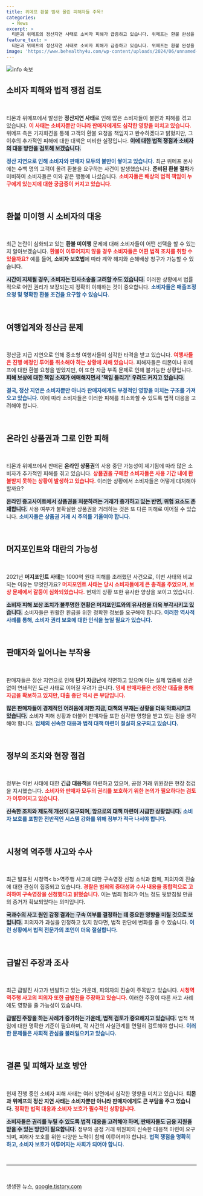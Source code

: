 ```yaml
---
title: 위메프 환불 밤새 몰린 피해자들 주목!
categories:
  - News
excerpt: >
  티몬과 위메프의 정산지연 사태로 소비자 피해가 급증하고 있습니다. 위메프는 환불 완성을 약속했지만, 피해 보상 책임과 여행업계의 혼란은 여전히 쟁점입니다. 정치권과 경찰 수사도 주목받고 있는 가운데, 해결책은 과연 어디에? 클릭해서 알아보세요!
feature_text: >
  티몬과 위메프의 정산지연 사태로 소비자 피해가 급증하고 있습니다. 위메프는 환불 완성을 약속했지만, 피해 보상 책임과 여행업계의 혼란은 여전히 쟁점입니다. 정치권과 경찰 수사도 주목받고 있는 가운데, 해결책은 과연 어디에? 클릭해서 알아보세요!
image: 'https://www.behealthy4u.com/wp-content/uploads/2024/06/unnamed-file.png'
---
```


<p><img src="https://www.behealthy4u.com/wp-content/uploads/2024/06/unnamed-file.png" alt="info 속보" /></p>

<h2 data-ke-size="size26">소비자 피해와 법적 쟁점 검토</h2>

<p data-ke-size="size16">&nbsp;</p> 

<p>티몬과 위메프에서 발생한 <b>정산지연 사태</b>로 인해 많은 소비자들이 불편과 피해를 겪고 있습니다. <b><span style="color: #ee2323;">이 사태는 소비자뿐만 아니라 판매자에게도 심각한 영향을 미치고 있습니다.</span></b> 위메프 측은 기자회견을 통해 고객의 환불 요청을 책임지고 완수하겠다고 밝혔지만, 그 이후의 추가적인 피해에 대한 대책은 미비한 실정입니다. <b><span style="background-color: #21538527;">이에 대한 법적 쟁점과 소비자의 대응 방안을 검토해 보겠습니다.</span></b></p>

<p><b><span style="color: #1a5490;">정산 지연으로 인해 소비자와 판매자 모두의 불만이 쌓이고 있습니다.</span></b> 최근 위메프 본사에는 수백 명의 고객이 몰려 환불을 요구하는 사건이 발생했습니다. <b>준비된 환불 절차</b>가 미비하여 소비자들은 이와 같은 행동에 나섰습니다. <b><span style="color: #ee2323;">소비자들은 배상의 법적 책임이 누구에게 있는지에 대한 궁금증이 커지고 있습니다.</span></b></p>

<p data-ke-size="size16">&nbsp;</p> 

<h2 data-ke-size="size26">환불 미이행 시 소비자의 대응</h2>

<p data-ke-size="size16">&nbsp;</p> 

<p>최근 논란이 심화되고 있는 <b>환불 미이행</b> 문제에 대해 소비자들이 어떤 선택을 할 수 있는지 알아보겠습니다. <b><span style="color: #ee2323;">환불이 이루어지지 않을 경우 소비자들은 어떤 법적 조치를 취할 수 있을까요?</span></b> 예를 들어, <b>소비자 보호법</b>에 따라 계약 해지와 손해배상 청구가 가능할 수 있습니다. </p>

<p><b><span style="background-color: #21538527;">시간이 지체될 경우, 소비자는 민사소송을 고려할 수도 있습니다.</span></b> 이러한 상황에서 법률적으로 어떤 권리가 보장되는지 정확히 이해하는 것이 중요합니다. <b><span style="color: #1a5490;">소비자들은 매출조정 요청 및 명확한 환불 조건을 요구할 수 있습니다.</span></b></p>

<p data-ke-size="size16">&nbsp;</p> 

<h2 data-ke-size="size26">여행업계와 정산금 문제</h2>

<p data-ke-size="size16">&nbsp;</p> 

<p>정산금 지급 지연으로 인해 중소형 여행사들이 심각한 타격을 받고 있습니다. <b><span style="color: #ee2323;">여행사들은 진행 예정인 투어를 취소해야 하는 상황에 처해 있습니다.</span></b> 피해자들은 티몬이나 위메프에 대한 환불 요청을 받았지만, 이 또한 자금 부족 문제로 인해 불가능한 상황입니다. <b><span style="background-color: #21538527;">피해 보상에 대한 책임 소재가 애매해지면서 '책임 돌리기' 우려도 커지고 있습니다.</span></b></p>

<p><b><span style="color: #1a5490;">결국, 정산 지연은 소비자뿐만 아니라 판매자에게도 부정적인 영향을 미치는 구조를 가져오고 있습니다.</span></b> 이에 따라 소비자들은 이러한 피해를 최소화할 수 있도록 법적 대응을 고려해야 합니다.</p>

<p data-ke-size="size16">&nbsp;</p> 

<h2 data-ke-size="size26">온라인 상품권과 그로 인한 피해</h2>

<p data-ke-size="size16">&nbsp;</p> 

<p>티몬과 위메프에서 판매된 <b>온라인 상품권</b>의 사용 중단 가능성이 제기됨에 따라 많은 소비자가 추가적인 피해를 겪고 있습니다. <b><span style="color: #ee2323;">상품권을 구매한 소비자들은 사용 기간 내에 환불받지 못하는 상황이 발생하고 있습니다.</span></b> 이러한 상황에서 소비자들은 어떻게 대처해야 할까요?</p>

<p><b><span style="background-color: #21538527;">온라인 중고사이트에서 상품권을 처분하려는 거래가 증가하고 있는 반면, 위험 요소도 존재합니다.</span></b> 사용 여부가 불확실한 상품권을 거래하는 것은 또 다른 피해로 이어질 수 있습니다. <b><span style="color: #1a5490;">소비자들은 상품권 거래 시 주의를 기울여야 합니다.</span></b></p>

<p data-ke-size="size16">&nbsp;</p> 

<h2 data-ke-size="size26">머지포인트와 대란의 가능성</h2>

<p data-ke-size="size16">&nbsp;</p> 

<p>2021년 <b>머지포인트 사태</b>는 1000억 원대 피해를 초래했던 사건으로, 이번 사태와 비교되는 이유는 무엇인가요? <b><span style="color: #ee2323;">머지포인트 사태는 당시 소비자들에게 큰 충격을 주었으며, 보상 문제에서 갈등이 심화되었습니다.</span></b> 현재의 상황 또한 유사한 양상을 보이고 있습니다.</p>

<p><b><span style="background-color: #21538527;">소비자 피해 보상 조치가 불투명한 현황은 머지포인트와의 유사성을 더욱 부각시키고 있습니다.</span></b> 소비자들은 원활한 환급을 위한 정확한 정보를 요구해야 합니다. <b><span style="color: #1a5490;">이러한 역사적 사례를 통해, 소비자 권리 보호에 대한 인식을 높일 필요가 있습니다.</span></b></p>

<p data-ke-size="size16">&nbsp;</p> 

<h2 data-ke-size="size26">판매자와 일어나는 부작용</h2>

<p data-ke-size="size16">&nbsp;</p> 

<p>판매자들은 정산 지연으로 인해 <b>단기 자금난</b>에 직면하고 있으며 이는 실제 업종에 상관없이 연쇄적인 도산 사태로 이어질 우려가 큽니다. <b><span style="color: #ee2323;">영세 판매자들은 선정산 대출을 통해 자금을 확보하고 있지만, 대출 중단 역시 큰 부담입니다.</span></b></p>

<p><b><span style="background-color: #21538527;">많은 판매자들이 경제적인 어려움에 처한 지금, 대책의 부재는 상황을 더욱 악화시키고 있습니다.</span></b> 소비자 피해 상황과 더불어 판매자들 또한 심각한 영향을 받고 있는 점을 생각해야 합니다. <b><span style="color: #1a5490;">업체의 신속한 대응과 법적 대책 마련이 절실히 요구되고 있습니다.</span></b></p>

<p data-ke-size="size16">&nbsp;</p> 

<h2 data-ke-size="size26">정부의 조치와 현장 점검</h2>

<p data-ke-size="size16">&nbsp;</p> 

<p>정부는 이번 사태에 대한 <b>긴급 대응책</b>을 마련하고 있으며, 공정 거래 위원장은 현장 점검을 지시했습니다. <b><span style="color: #ee2323;">소비자와 판매자 모두의 권리를 보호하기 위한 논의가 필요하다는 검토가 이루어지고 있습니다.</span></b> </p>

<p><b><span style="background-color: #21538527;">신속한 조치와 제도적 개선이 요구되며, 앞으로의 대책 마련이 시급한 상황입니다.</span></b> <b><span style="color: #1a5490;">소비자 보호를 포함한 전반적인 시스템 강화를 위해 정부가 적극 나서야 합니다.</span></b></p>

<p data-ke-size="size16">&nbsp;</p> 

<h2 data-ke-size="size26">시청역 역주행 사고와 수사</h2>

<p data-ke-size="size16">&nbsp;</p> 

<p>최근 발표된 시청역&lt; b>역주행 사고</b>에 대한 구속영장 신청 소식과 함께, 피의자의 진술에 대한 관심이 집중되고 있습니다. <b><span style="color: #ee2323;">경찰은 범죄의 중대성과 수사 내용을 종합적으로 고려하여 구속영장을 신청했다고 밝혔습니다.</span></b> 이는 범죄 혐의가 어느 정도 뒷받침될 만큼의 증거가 확보되었다는 의미입니다. </p>

<p><b><span style="background-color: #21538527;">국과수의 사고 원인 감정 결과는 구속 여부를 결정하는 데 중요한 영향을 미칠 것으로 보입니다.</span></b> 피의자가 과실을 인정하고 있지 않다면, 법적 판단에 변화를 줄 수 있습니다. <b><span style="color: #1a5490;">이런 상황에서 법적 전문가의 조언이 더욱 절실합니다.</span></b></p>

<p data-ke-size="size16">&nbsp;</p> 

<h2 data-ke-size="size26">급발진 주장과 조사</h2>

<p data-ke-size="size16">&nbsp;</p> 

<p>최근 급발진 사고가 빈발하고 있는 가운데, 피의자의 진술이 주목받고 있습니다. <b><span style="color: #ee2323;">시청역 역주행 사고의 피의자 또한 급발진을 주장하고 있습니다.</span></b> 이러한 주장이 다른 사고 사례에도 영향을 줄 가능성이 있습니다.</p>

<p><b><span style="background-color: #21538527;">급발진 주장을 하는 사례가 증가하는 가운데, 법적 검토가 중요해지고 있습니다.</span></b> 법적 책임에 대한 명확한 기준이 필요하며, 각 사건의 사실관계를 면밀히 검토해야 합니다. <b><span style="color: #1a5490;">이러한 문제들은 사회적 관심을 불러일으키고 있습니다.</span></b></p>

<p data-ke-size="size16">&nbsp;</p> 

<h2 data-ke-size="size26">결론 및 피해자 보호 방안</h2>

<p data-ke-size="size16">&nbsp;</p> 

<p>현재 진행 중인 소비자 피해 사태는 여러 방면에서 심각한 영향을 미치고 있습니다. <b>티몬과 위메프의 정산 지연 사태는 소비자뿐만 아니라 판매자에게도 큰 부담을 주고 있습니다.</b> <b><span style="color: #ee2323;">정확한 법적 대응과 소비자 보호가 필수적인 상황입니다.</span></b></p>

<p><b><span style="background-color: #21538527;">소비자들은 권리를 누릴 수 있도록 법적 대응을 고려해야 하며, 판매자들도 금융 지원을 받을 수 있는 방안이 필요합니다.</span></b> 정부와 공정 거래 위원회의 신속한 대응책 마련이 요구되며, 피해자 보호를 위한 다양한 노력이 함께 이루어져야 합니다. <b><span style="color: #1a5490;">법적 쟁점을 명확히 하고, 소비자 보호가 이루어지는 사회가 되어야 합니다.</span></b></p>

<p data-ke-size="size16">&nbsp;</p> 

<hr />

<p data-ke-size="size16">&nbsp;</p>
생생한 뉴스, <a href="https://qoogle.tistory.com" rel="dofollow">qoogle.tistory.com</a>


